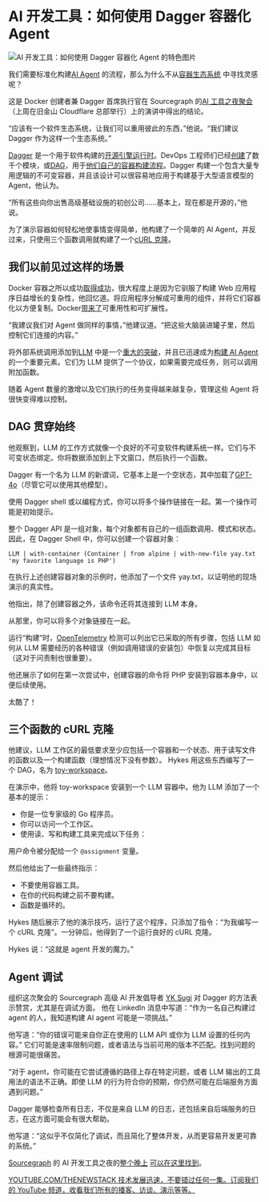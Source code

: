 # AI 开发工具：如何使用 Dagger 容器化 Agent

![AI 开发工具：如何使用 Dagger 容器化 Agent 的特色图片](https://cdn.thenewstack.io/media/2025/02/f8b4d45f-agents-1024x667.jpg)

我们需要标准化构建[AI Agent](https://thenewstack.io/ai-agents/) 的流程，那么为什么不从[容器生态系统](https://thenewstack.io/introduction-to-containers/) 中寻找灵感呢？

这是 Docker 创建者兼 Dagger 首席执行官在 Sourcegraph 的[AI 工具之夜聚会](https://lu.ma/aidevfeb)（上周在旧金山 Cloudflare 总部举行）上的演讲中得出的结论。

“应该有一个软件生态系统，让我们可以重用彼此的东西，”他说。“我们建议 Dagger 作为这样一个生态系统。”

[Dagger](https://dagger.io/blog/public-launch-announcement) 是一个用于软件构建的[开源引擎运行时](https://thenewstack.io/solomon-hykes-dagger-brings-the-promise-of-docker-to-ci-cd/)。DevOps 工程师们已经[创建](https://docs.dagger.io/quickstart/)了数千个模块，或[DAG](https://dagger.io/blog/introducing-the-daggerverse)，用于[他们自己的容器构建流程](https://dagger.dev/dev-guide/)。Dagger 构建一个包含大量专用逻辑的不可变容器，并且该设计可以很容易地应用于构建基于大型语言模型的 Agent，他认为。

“所有这些向你出售高级基础设施的初创公司……基本上，现在都是开源的，”他说。

为了演示容器如何轻松地使事情变得简单，他构建了一个简单的 AI Agent，并反过来，只使用三个函数调用就构建了一个[cURL 克隆](https://thenewstack.io/you-too-could-have-made-curl-daniel-stenberg-at-fosdem/)。

## 我们以前见过这样的场景

Docker 容器之所以成功[取得成功](https://thenewstack.io/docker-basics-how-to-use-dockerfiles/)，很大程度上是因为它驯服了构建 Web 应用程序日益增长的复杂性，他回忆道。将应用程序分解成可重用的组件，并将它们容器化以方便复制。Docker[带来了](https://thenewstack.io/docker-at-10-3-things-we-got-right-3-things-we-got-wrong/)可重用性和可扩展性。

“我建议我们对 Agent 做同样的事情，”他建议道。“把这些大脑装进罐子里，然后控制它们连接的内容。”

将外部系统调用添加到[LLM](https://thenewstack.io/in-2025-llms-will-be-the-secret-sauce-in-software-development/) 中是一个[重大的突破](https://thenewstack.io/ai-agents-are-about-to-blow-up-the-business-process-layer/)，并且已迅速成为[构建 AI Agent](https://www.anthropic.com/research/building-effective-agents) 的一个重要元素。它们为 LLM 提供了一个协议，如果需要完成任务，则可以调用附加函数。

随着 Agent 数量的激增以及它们执行的任务变得越来越复杂，管理这些 Agent 将很快变得难以控制。

## DAG 贯穿始终

他观察到，LLM 的工作方式就像一个良好的不可变软件构建系统一样。它们与不可变状态绑定。你将数据添加到上下文窗口，然后执行一个函数。

Dagger 有一个名为 LLM 的新谓词，它基本上是一个空状态，其中加载了[GPT-4o](https://openai.com/index/hello-gpt-4o/)（尽管它可以使用其他模型）。

使用 Dagger shell 或以编程方式，你可以将多个操作链接在一起。第一个操作可能是初始提示。

整个 Dagger API 是一组对象，每个对象都有自己的一组函数调用、模式和状态。因此，在 Dagger Shell 中，你可以创建一个容器对象：

```
LLM | with-container (Container | from alpine | with-new-file yay.txt 'my favorite language is PHP')
```

在执行上述创建容器对象的示例时，他添加了一个文件 yay.txt，以证明他的现场演示的真实性。

他指出，除了创建容器之外，该命令还将其连接到 LLM 本身。

从那里，你可以将多个对象链接在一起。

运行“构建”时，[OpenTelemetry](https://thenewstack.io/how-to-make-sense-of-ios-user-activity-with-opentelemetry/) 检测可以列出它已采取的所有步骤，包括 LLM 如何从 LLM 需要经历的各种错误（例如调用错误的安装包）中恢复以完成其目标（这对于问责制也很重要）。

他还展示了如何在第一次尝试中，创建容器的命令将 PHP 安装到容器本身中，以便后续使用。

太酷了！

## 三个函数的 cURL 克隆

他建议，LLM 工作区的最低要求至少应包括一个容器和一个状态、用于读写文件的函数以及一个构建函数（理想情况下没有参数）。
Hykes 用这些东西编写了一个 DAG，名为 [toy-workspace](https://daggerverse.dev/mod/github.com/shykes/melvin/toy-workspace@efce73bff57b24f54fcdfc387fb987dd99146f05)。

在演示中，他将 toy-workspace 安装到一个 LLM 容器中。他为 LLM 添加了一个基本的提示：

* 你是一位专家级的 Go 程序员。
* 你可以访问一个工作区。
* 使用读、写和构建工具来完成以下任务：

用户命令被分配给一个 `@assignment` 变量。

然后他给出了一些最终指示：

* 不要使用容器工具。
* 在你的代码构建之前不要构建。
* 函数是循环的。

Hykes 随后展示了他的演示技巧，运行了这个程序，只添加了指令：“为我编写一个 cURL 克隆”。一分钟后，他得到了一个运行良好的 cURL 克隆。

Hykes 说：“这就是 agent 开发的魔力。”


## Agent 调试

组织这次聚会的 Sourcegraph 高级 AI 开发倡导者 [YK Sugi](https://www.linkedin.com/in/ykdojo/) 对 Dagger 的方法表示赞赏，尤其是在调试方面。
他在 LinkedIn 消息中写道：“作为一名自己构建过 agent 的人，我知道构建 AI agent 可能是一项挑战。”

他写道：“你的错误可能来自你正在使用的 LLM API 或你为 LLM 设置的任何内容。” 它们可能是速率限制问题，或者语法与当前可用的版本不匹配。找到问题的根源可能很痛苦。

“对于 agent，你可能在它尝试遵循的路径上存在特定问题，或者 LLM 输出的工具用法的语法不正确。即使 LLM 的行为符合你的预期，你仍然可能在后端服务方面遇到问题。”

Dagger 能够检查所有日志，不仅是来自 LLM 的日志，还包括来自后端服务的日志，在这方面可能会有很大帮助。

他写道：“这似乎不仅简化了调试，而且简化了整体开发，从而更容易开发更可靠的系统。”

[Sourcegraph](https://sourcegraph.com/about) 的 AI 开发工具之夜的[整个晚上](https://lu.ma/sourcegraph) [可以在这里找到](https://www.youtube.com/watch?v=1HA9h1MnUy0)。

[YOUTUBE.COM/THENEWSTACK 技术发展迅速，不要错过任何一集。订阅我们的 YouTube 频道，收看我们所有的播客、访谈、演示等等。](https://youtube.com/thenewstack?sub_confirmation=1)